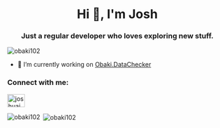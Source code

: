 <h1 align="center">Hi 👋, I'm Josh</h1>
<h3 align="center">Just a regular developer who loves exploring new stuff.</h3> 

<p align="left"> <img src="https://komarev.com/ghpvc/?username=obaki102&label=Profile%20views&color=0e75b6&style=flat" alt="obaki102" /> </p>

- 🔭 I’m currently working on [Obaki.DataChecker](https://github.com/obaki102/Obaki.DataChecker)

<h3 align="left">Connect with me:</h3>
<p align="left">
<a href="https://linkedin.com/in/joshua-j-piluden-b06798110" target="blank"><img align="center" src="https://raw.githubusercontent.com/rahuldkjain/github-profile-readme-generator/master/src/images/icons/Social/linked-in-alt.svg" alt="joshuajpiluden@gmail.com" height="30" width="40" /></a>
</p>

<p><img align="left" src="https://github-readme-stats.vercel.app/api/top-langs?username=obaki102&show_icons=true&locale=en&layout=compact" alt="obaki102" /></p>

<p>&nbsp;<img align="center" src="https://github-readme-stats.vercel.app/api?username=obaki102&show_icons=true&locale=en" alt="obaki102" /></p> 
